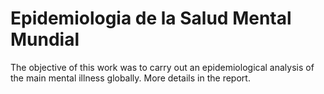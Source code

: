 # Epidemiologia de la Salud Mental Mundial

The objective of this work was to carry out an epidemiological analysis of the main
mental illness globally. More details in the report.
